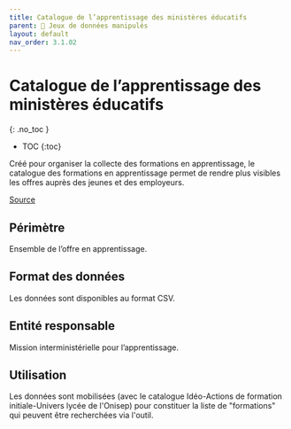 ```yaml
---
title: Catalogue de l’apprentissage des ministères éducatifs
parent: 🧩 Jeux de données manipulés
layout: default
nav_order: 3.1.02
---
```


# Catalogue de l’apprentissage des ministères éducatifs
{: .no_toc }

- TOC
{:toc}

Créé pour organiser la collecte des formations en apprentissage, le catalogue des formations en apprentissage permet de rendre plus visibles les offres auprès des jeunes et des employeurs.

[Source](https://catalogue.apprentissage.education.gouv.fr/)

## Périmètre

Ensemble de l’offre en apprentissage.

## Format des données

Les données sont disponibles au format CSV.

## Entité responsable

Mission interministérielle pour l’apprentissage.

## Utilisation

Les données sont mobilisées (avec le catalogue Idéo-Actions de formation initiale-Univers lycée de l'Onisep) pour constituer la liste de "formations" qui peuvent être recherchées via l'outil.